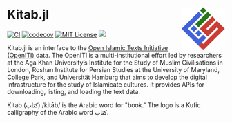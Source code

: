 # Kitab.jl <img src="docs/src/assets/logo.png" align="right" width="100"/>
[![CI](https://github.com/alstat/Kitab.jl/actions/workflows/ci.yml/badge.svg)](https://github.com/alstat/Kitab.jl/actions/workflows/ci.yml)
[![codecov](https://codecov.io/gh/alstat/Kitab.jl/branch/master/graph/badge.svg?token=2HHbK1FfxT)](https://codecov.io/gh/alstat/Kitab.jl)
[![MIT License](https://img.shields.io/badge/license-MIT-green.svg)](https://github.com/alstat/Kitab.jl/blob/master/LICENSE)
[![](https://img.shields.io/badge/docs-dev-blue.svg)](https://alstat.github.io/Kitab.jl/dev/)

Kitab.jl is an interface to the [Open Islamic Texts Initiative (OpenITI)](https://openiti.org/) data. The OpenITI is a multi-institutional effort led by researchers at the Aga Khan University’s Institute for the Study of Muslim Civilisations in London, Roshan Institute for Persian Studies at the University of Maryland, College Park, and Universität Hamburg that aims to develop the digital infrastructure for the study of Islamicate cultures. It provides APIs for downloading, listing, and loading the text data.

Kitab (کتاب) /kitāb/ is the Arabic word for "book." The logo is a Kufic calligraphy of the Arabic word کتاب.